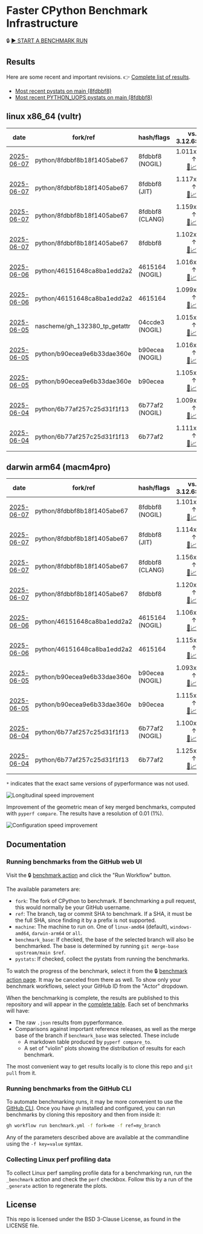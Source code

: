 # Faster CPython Benchmark Infrastructure

🔒 [▶️ START A BENCHMARK RUN](../../actions/workflows/benchmark.yml)

## Results

Here are some recent and important revisions. 👉 [Complete list of results](RESULTS.md).

<!-- START table -->
- [Most recent  pystats on main (8fdbbf8)](results/bm-20250607-3.15.0a0-8fdbbf8/bm-20250607-vultr-x86_64-python-8fdbbf8b18f1405abe67-3.15.0a0-8fdbbf8-pystats.md)
- [Most recent PYTHON_UOPS pystats on main (8fdbbf8)](results/bm-20250607-3.15.0a0-8fdbbf8-PYTHON_UOPS/bm-20250607-vultr-x86_64-python-8fdbbf8b18f1405abe67-3.15.0a0-8fdbbf8-pystats.md)

## linux x86_64 (vultr)
| date | fork/ref | hash/flags | vs. 3.12.6: | vs. 3.13.0rc2: | vs. base: |
| --- | --- | --- | ---: | ---: | ---: |
| [2025-06-07](results/bm-20250607-3.15.0a0-8fdbbf8-NOGIL) | python/8fdbbf8b18f1405abe67 | 8fdbbf8 (NOGIL) | 1.011x ↑<br>[📄](results/bm-20250607-3.15.0a0-8fdbbf8-NOGIL/bm-20250607-vultr-x86_64-python-8fdbbf8b18f1405abe67-3.15.0a0-8fdbbf8-vs-3.12.6.md)[📈](results/bm-20250607-3.15.0a0-8fdbbf8-NOGIL/bm-20250607-vultr-x86_64-python-8fdbbf8b18f1405abe67-3.15.0a0-8fdbbf8-vs-3.12.6.svg) | 1.024x ↓<br>[📄](results/bm-20250607-3.15.0a0-8fdbbf8-NOGIL/bm-20250607-vultr-x86_64-python-8fdbbf8b18f1405abe67-3.15.0a0-8fdbbf8-vs-3.13.0rc2.md)[📈](results/bm-20250607-3.15.0a0-8fdbbf8-NOGIL/bm-20250607-vultr-x86_64-python-8fdbbf8b18f1405abe67-3.15.0a0-8fdbbf8-vs-3.13.0rc2.svg) | 1.088x ↓<br>[📄](results/bm-20250607-3.15.0a0-8fdbbf8-NOGIL/bm-20250607-vultr-x86_64-python-8fdbbf8b18f1405abe67-3.15.0a0-8fdbbf8-vs-base.md)[📈](results/bm-20250607-3.15.0a0-8fdbbf8-NOGIL/bm-20250607-vultr-x86_64-python-8fdbbf8b18f1405abe67-3.15.0a0-8fdbbf8-vs-base.svg)[🧠](results/bm-20250607-3.15.0a0-8fdbbf8-NOGIL/bm-20250607-vultr-x86_64-python-8fdbbf8b18f1405abe67-3.15.0a0-8fdbbf8-vs-base-mem.svg) |
| [2025-06-07](results/bm-20250607-3.15.0a0-8fdbbf8-JIT) | python/8fdbbf8b18f1405abe67 | 8fdbbf8 (JIT) | 1.117x ↑<br>[📄](results/bm-20250607-3.15.0a0-8fdbbf8-JIT/bm-20250607-vultr-x86_64-python-8fdbbf8b18f1405abe67-3.15.0a0-8fdbbf8-vs-3.12.6.md)[📈](results/bm-20250607-3.15.0a0-8fdbbf8-JIT/bm-20250607-vultr-x86_64-python-8fdbbf8b18f1405abe67-3.15.0a0-8fdbbf8-vs-3.12.6.svg) | 1.079x ↑<br>[📄](results/bm-20250607-3.15.0a0-8fdbbf8-JIT/bm-20250607-vultr-x86_64-python-8fdbbf8b18f1405abe67-3.15.0a0-8fdbbf8-vs-3.13.0rc2.md)[📈](results/bm-20250607-3.15.0a0-8fdbbf8-JIT/bm-20250607-vultr-x86_64-python-8fdbbf8b18f1405abe67-3.15.0a0-8fdbbf8-vs-3.13.0rc2.svg) | 1.012x ↑<br>[📄](results/bm-20250607-3.15.0a0-8fdbbf8-JIT/bm-20250607-vultr-x86_64-python-8fdbbf8b18f1405abe67-3.15.0a0-8fdbbf8-vs-base.md)[📈](results/bm-20250607-3.15.0a0-8fdbbf8-JIT/bm-20250607-vultr-x86_64-python-8fdbbf8b18f1405abe67-3.15.0a0-8fdbbf8-vs-base.svg)[🧠](results/bm-20250607-3.15.0a0-8fdbbf8-JIT/bm-20250607-vultr-x86_64-python-8fdbbf8b18f1405abe67-3.15.0a0-8fdbbf8-vs-base-mem.svg) |
| [2025-06-07](results/bm-20250607-3.15.0a0-8fdbbf8-CLANG) | python/8fdbbf8b18f1405abe67 | 8fdbbf8 (CLANG) | 1.159x ↑<br>[📄](results/bm-20250607-3.15.0a0-8fdbbf8-CLANG/bm-20250607-vultr-x86_64-python-8fdbbf8b18f1405abe67-3.15.0a0-8fdbbf8-vs-3.12.6.md)[📈](results/bm-20250607-3.15.0a0-8fdbbf8-CLANG/bm-20250607-vultr-x86_64-python-8fdbbf8b18f1405abe67-3.15.0a0-8fdbbf8-vs-3.12.6.svg) | 1.119x ↑<br>[📄](results/bm-20250607-3.15.0a0-8fdbbf8-CLANG/bm-20250607-vultr-x86_64-python-8fdbbf8b18f1405abe67-3.15.0a0-8fdbbf8-vs-3.13.0rc2.md)[📈](results/bm-20250607-3.15.0a0-8fdbbf8-CLANG/bm-20250607-vultr-x86_64-python-8fdbbf8b18f1405abe67-3.15.0a0-8fdbbf8-vs-3.13.0rc2.svg) | 1.048x ↑<br>[📄](results/bm-20250607-3.15.0a0-8fdbbf8-CLANG/bm-20250607-vultr-x86_64-python-8fdbbf8b18f1405abe67-3.15.0a0-8fdbbf8-vs-base.md)[📈](results/bm-20250607-3.15.0a0-8fdbbf8-CLANG/bm-20250607-vultr-x86_64-python-8fdbbf8b18f1405abe67-3.15.0a0-8fdbbf8-vs-base.svg)[🧠](results/bm-20250607-3.15.0a0-8fdbbf8-CLANG/bm-20250607-vultr-x86_64-python-8fdbbf8b18f1405abe67-3.15.0a0-8fdbbf8-vs-base-mem.svg) |
| [2025-06-07](results/bm-20250607-3.15.0a0-8fdbbf8) | python/8fdbbf8b18f1405abe67 | 8fdbbf8 | 1.102x ↑<br>[📄](results/bm-20250607-3.15.0a0-8fdbbf8/bm-20250607-vultr-x86_64-python-8fdbbf8b18f1405abe67-3.15.0a0-8fdbbf8-vs-3.12.6.md)[📈](results/bm-20250607-3.15.0a0-8fdbbf8/bm-20250607-vultr-x86_64-python-8fdbbf8b18f1405abe67-3.15.0a0-8fdbbf8-vs-3.12.6.svg) | 1.064x ↑<br>[📄](results/bm-20250607-3.15.0a0-8fdbbf8/bm-20250607-vultr-x86_64-python-8fdbbf8b18f1405abe67-3.15.0a0-8fdbbf8-vs-3.13.0rc2.md)[📈](results/bm-20250607-3.15.0a0-8fdbbf8/bm-20250607-vultr-x86_64-python-8fdbbf8b18f1405abe67-3.15.0a0-8fdbbf8-vs-3.13.0rc2.svg) |  |
| [2025-06-06](results/bm-20250606-3.15.0a0-4615164-NOGIL) | python/46151648ca8ba1edd2a2 | 4615164 (NOGIL) | 1.016x ↑<br>[📄](results/bm-20250606-3.15.0a0-4615164-NOGIL/bm-20250606-vultr-x86_64-python-46151648ca8ba1edd2a2-3.15.0a0-4615164-vs-3.12.6.md)[📈](results/bm-20250606-3.15.0a0-4615164-NOGIL/bm-20250606-vultr-x86_64-python-46151648ca8ba1edd2a2-3.15.0a0-4615164-vs-3.12.6.svg) | 1.019x ↓<br>[📄](results/bm-20250606-3.15.0a0-4615164-NOGIL/bm-20250606-vultr-x86_64-python-46151648ca8ba1edd2a2-3.15.0a0-4615164-vs-3.13.0rc2.md)[📈](results/bm-20250606-3.15.0a0-4615164-NOGIL/bm-20250606-vultr-x86_64-python-46151648ca8ba1edd2a2-3.15.0a0-4615164-vs-3.13.0rc2.svg) | 1.082x ↓<br>[📄](results/bm-20250606-3.15.0a0-4615164-NOGIL/bm-20250606-vultr-x86_64-python-46151648ca8ba1edd2a2-3.15.0a0-4615164-vs-base.md)[📈](results/bm-20250606-3.15.0a0-4615164-NOGIL/bm-20250606-vultr-x86_64-python-46151648ca8ba1edd2a2-3.15.0a0-4615164-vs-base.svg)[🧠](results/bm-20250606-3.15.0a0-4615164-NOGIL/bm-20250606-vultr-x86_64-python-46151648ca8ba1edd2a2-3.15.0a0-4615164-vs-base-mem.svg) |
| [2025-06-06](results/bm-20250606-3.15.0a0-4615164) | python/46151648ca8ba1edd2a2 | 4615164 | 1.099x ↑<br>[📄](results/bm-20250606-3.15.0a0-4615164/bm-20250606-vultr-x86_64-python-46151648ca8ba1edd2a2-3.15.0a0-4615164-vs-3.12.6.md)[📈](results/bm-20250606-3.15.0a0-4615164/bm-20250606-vultr-x86_64-python-46151648ca8ba1edd2a2-3.15.0a0-4615164-vs-3.12.6.svg) | 1.062x ↑<br>[📄](results/bm-20250606-3.15.0a0-4615164/bm-20250606-vultr-x86_64-python-46151648ca8ba1edd2a2-3.15.0a0-4615164-vs-3.13.0rc2.md)[📈](results/bm-20250606-3.15.0a0-4615164/bm-20250606-vultr-x86_64-python-46151648ca8ba1edd2a2-3.15.0a0-4615164-vs-3.13.0rc2.svg) |  |
| [2025-06-05](results/bm-20250605-3.15.0a0-04ccde3-NOGIL) | nascheme/gh_132380_tp_getattr | 04ccde3 (NOGIL) | 1.015x ↑<br>[📄](results/bm-20250605-3.15.0a0-04ccde3-NOGIL/bm-20250605-vultr-x86_64-nascheme-gh_132380_tp_getattr-3.15.0a0-04ccde3-vs-3.12.6.md)[📈](results/bm-20250605-3.15.0a0-04ccde3-NOGIL/bm-20250605-vultr-x86_64-nascheme-gh_132380_tp_getattr-3.15.0a0-04ccde3-vs-3.12.6.svg) | 1.020x ↓<br>[📄](results/bm-20250605-3.15.0a0-04ccde3-NOGIL/bm-20250605-vultr-x86_64-nascheme-gh_132380_tp_getattr-3.15.0a0-04ccde3-vs-3.13.0rc2.md)[📈](results/bm-20250605-3.15.0a0-04ccde3-NOGIL/bm-20250605-vultr-x86_64-nascheme-gh_132380_tp_getattr-3.15.0a0-04ccde3-vs-3.13.0rc2.svg) | 1.001x ↓<br>[📄](results/bm-20250605-3.15.0a0-04ccde3-NOGIL/bm-20250605-vultr-x86_64-nascheme-gh_132380_tp_getattr-3.15.0a0-04ccde3-vs-base.md)[📈](results/bm-20250605-3.15.0a0-04ccde3-NOGIL/bm-20250605-vultr-x86_64-nascheme-gh_132380_tp_getattr-3.15.0a0-04ccde3-vs-base.svg)[🧠](results/bm-20250605-3.15.0a0-04ccde3-NOGIL/bm-20250605-vultr-x86_64-nascheme-gh_132380_tp_getattr-3.15.0a0-04ccde3-vs-base-mem.svg) |
| [2025-06-05](results/bm-20250605-3.15.0a0-b90ecea-NOGIL) | python/b90ecea9e6b33dae360e | b90ecea (NOGIL) | 1.016x ↑<br>[📄](results/bm-20250605-3.15.0a0-b90ecea-NOGIL/bm-20250605-vultr-x86_64-python-b90ecea9e6b33dae360e-3.15.0a0-b90ecea-vs-3.12.6.md)[📈](results/bm-20250605-3.15.0a0-b90ecea-NOGIL/bm-20250605-vultr-x86_64-python-b90ecea9e6b33dae360e-3.15.0a0-b90ecea-vs-3.12.6.svg) | 1.019x ↓<br>[📄](results/bm-20250605-3.15.0a0-b90ecea-NOGIL/bm-20250605-vultr-x86_64-python-b90ecea9e6b33dae360e-3.15.0a0-b90ecea-vs-3.13.0rc2.md)[📈](results/bm-20250605-3.15.0a0-b90ecea-NOGIL/bm-20250605-vultr-x86_64-python-b90ecea9e6b33dae360e-3.15.0a0-b90ecea-vs-3.13.0rc2.svg) | 1.086x ↓<br>[📄](results/bm-20250605-3.15.0a0-b90ecea-NOGIL/bm-20250605-vultr-x86_64-python-b90ecea9e6b33dae360e-3.15.0a0-b90ecea-vs-base.md)[📈](results/bm-20250605-3.15.0a0-b90ecea-NOGIL/bm-20250605-vultr-x86_64-python-b90ecea9e6b33dae360e-3.15.0a0-b90ecea-vs-base.svg)[🧠](results/bm-20250605-3.15.0a0-b90ecea-NOGIL/bm-20250605-vultr-x86_64-python-b90ecea9e6b33dae360e-3.15.0a0-b90ecea-vs-base-mem.svg) |
| [2025-06-05](results/bm-20250605-3.15.0a0-b90ecea) | python/b90ecea9e6b33dae360e | b90ecea | 1.105x ↑<br>[📄](results/bm-20250605-3.15.0a0-b90ecea/bm-20250605-vultr-x86_64-python-b90ecea9e6b33dae360e-3.15.0a0-b90ecea-vs-3.12.6.md)[📈](results/bm-20250605-3.15.0a0-b90ecea/bm-20250605-vultr-x86_64-python-b90ecea9e6b33dae360e-3.15.0a0-b90ecea-vs-3.12.6.svg) | 1.067x ↑<br>[📄](results/bm-20250605-3.15.0a0-b90ecea/bm-20250605-vultr-x86_64-python-b90ecea9e6b33dae360e-3.15.0a0-b90ecea-vs-3.13.0rc2.md)[📈](results/bm-20250605-3.15.0a0-b90ecea/bm-20250605-vultr-x86_64-python-b90ecea9e6b33dae360e-3.15.0a0-b90ecea-vs-3.13.0rc2.svg) |  |
| [2025-06-04](results/bm-20250604-3.15.0a0-6b77af2-NOGIL) | python/6b77af257c25d31f1f13 | 6b77af2 (NOGIL) | 1.009x ↑<br>[📄](results/bm-20250604-3.15.0a0-6b77af2-NOGIL/bm-20250604-vultr-x86_64-python-6b77af257c25d31f1f13-3.15.0a0-6b77af2-vs-3.12.6.md)[📈](results/bm-20250604-3.15.0a0-6b77af2-NOGIL/bm-20250604-vultr-x86_64-python-6b77af257c25d31f1f13-3.15.0a0-6b77af2-vs-3.12.6.svg) | 1.026x ↓<br>[📄](results/bm-20250604-3.15.0a0-6b77af2-NOGIL/bm-20250604-vultr-x86_64-python-6b77af257c25d31f1f13-3.15.0a0-6b77af2-vs-3.13.0rc2.md)[📈](results/bm-20250604-3.15.0a0-6b77af2-NOGIL/bm-20250604-vultr-x86_64-python-6b77af257c25d31f1f13-3.15.0a0-6b77af2-vs-3.13.0rc2.svg) | 1.095x ↓<br>[📄](results/bm-20250604-3.15.0a0-6b77af2-NOGIL/bm-20250604-vultr-x86_64-python-6b77af257c25d31f1f13-3.15.0a0-6b77af2-vs-base.md)[📈](results/bm-20250604-3.15.0a0-6b77af2-NOGIL/bm-20250604-vultr-x86_64-python-6b77af257c25d31f1f13-3.15.0a0-6b77af2-vs-base.svg)[🧠](results/bm-20250604-3.15.0a0-6b77af2-NOGIL/bm-20250604-vultr-x86_64-python-6b77af257c25d31f1f13-3.15.0a0-6b77af2-vs-base-mem.svg) |
| [2025-06-04](results/bm-20250604-3.15.0a0-6b77af2) | python/6b77af257c25d31f1f13 | 6b77af2 | 1.111x ↑<br>[📄](results/bm-20250604-3.15.0a0-6b77af2/bm-20250604-vultr-x86_64-python-6b77af257c25d31f1f13-3.15.0a0-6b77af2-vs-3.12.6.md)[📈](results/bm-20250604-3.15.0a0-6b77af2/bm-20250604-vultr-x86_64-python-6b77af257c25d31f1f13-3.15.0a0-6b77af2-vs-3.12.6.svg) | 1.073x ↑<br>[📄](results/bm-20250604-3.15.0a0-6b77af2/bm-20250604-vultr-x86_64-python-6b77af257c25d31f1f13-3.15.0a0-6b77af2-vs-3.13.0rc2.md)[📈](results/bm-20250604-3.15.0a0-6b77af2/bm-20250604-vultr-x86_64-python-6b77af257c25d31f1f13-3.15.0a0-6b77af2-vs-3.13.0rc2.svg) |  |

## darwin arm64 (macm4pro)
| date | fork/ref | hash/flags | vs. 3.12.6: | vs. 3.13.0rc2: | vs. base: |
| --- | --- | --- | ---: | ---: | ---: |
| [2025-06-07](results/bm-20250607-3.15.0a0-8fdbbf8-NOGIL) | python/8fdbbf8b18f1405abe67 | 8fdbbf8 (NOGIL) | 1.101x ↑<br>[📄](results/bm-20250607-3.15.0a0-8fdbbf8-NOGIL/bm-20250607-macm4pro-arm64-python-8fdbbf8b18f1405abe67-3.15.0a0-8fdbbf8-vs-3.12.6.md)[📈](results/bm-20250607-3.15.0a0-8fdbbf8-NOGIL/bm-20250607-macm4pro-arm64-python-8fdbbf8b18f1405abe67-3.15.0a0-8fdbbf8-vs-3.12.6.svg) | 1.020x ↑<br>[📄](results/bm-20250607-3.15.0a0-8fdbbf8-NOGIL/bm-20250607-macm4pro-arm64-python-8fdbbf8b18f1405abe67-3.15.0a0-8fdbbf8-vs-3.13.0rc2.md)[📈](results/bm-20250607-3.15.0a0-8fdbbf8-NOGIL/bm-20250607-macm4pro-arm64-python-8fdbbf8b18f1405abe67-3.15.0a0-8fdbbf8-vs-3.13.0rc2.svg) | 1.020x ↓<br>[📄](results/bm-20250607-3.15.0a0-8fdbbf8-NOGIL/bm-20250607-macm4pro-arm64-python-8fdbbf8b18f1405abe67-3.15.0a0-8fdbbf8-vs-base.md)[📈](results/bm-20250607-3.15.0a0-8fdbbf8-NOGIL/bm-20250607-macm4pro-arm64-python-8fdbbf8b18f1405abe67-3.15.0a0-8fdbbf8-vs-base.svg)[🧠](results/bm-20250607-3.15.0a0-8fdbbf8-NOGIL/bm-20250607-macm4pro-arm64-python-8fdbbf8b18f1405abe67-3.15.0a0-8fdbbf8-vs-base-mem.svg) |
| [2025-06-07](results/bm-20250607-3.15.0a0-8fdbbf8-JIT) | python/8fdbbf8b18f1405abe67 | 8fdbbf8 (JIT) | 1.114x ↑<br>[📄](results/bm-20250607-3.15.0a0-8fdbbf8-JIT/bm-20250607-macm4pro-arm64-python-8fdbbf8b18f1405abe67-3.15.0a0-8fdbbf8-vs-3.12.6.md)[📈](results/bm-20250607-3.15.0a0-8fdbbf8-JIT/bm-20250607-macm4pro-arm64-python-8fdbbf8b18f1405abe67-3.15.0a0-8fdbbf8-vs-3.12.6.svg) | 1.034x ↑<br>[📄](results/bm-20250607-3.15.0a0-8fdbbf8-JIT/bm-20250607-macm4pro-arm64-python-8fdbbf8b18f1405abe67-3.15.0a0-8fdbbf8-vs-3.13.0rc2.md)[📈](results/bm-20250607-3.15.0a0-8fdbbf8-JIT/bm-20250607-macm4pro-arm64-python-8fdbbf8b18f1405abe67-3.15.0a0-8fdbbf8-vs-3.13.0rc2.svg) | 1.004x ↓<br>[📄](results/bm-20250607-3.15.0a0-8fdbbf8-JIT/bm-20250607-macm4pro-arm64-python-8fdbbf8b18f1405abe67-3.15.0a0-8fdbbf8-vs-base.md)[📈](results/bm-20250607-3.15.0a0-8fdbbf8-JIT/bm-20250607-macm4pro-arm64-python-8fdbbf8b18f1405abe67-3.15.0a0-8fdbbf8-vs-base.svg)[🧠](results/bm-20250607-3.15.0a0-8fdbbf8-JIT/bm-20250607-macm4pro-arm64-python-8fdbbf8b18f1405abe67-3.15.0a0-8fdbbf8-vs-base-mem.svg) |
| [2025-06-07](results/bm-20250607-3.15.0a0-8fdbbf8-CLANG) | python/8fdbbf8b18f1405abe67 | 8fdbbf8 (CLANG) | 1.156x ↑<br>[📄](results/bm-20250607-3.15.0a0-8fdbbf8-CLANG/bm-20250607-macm4pro-arm64-python-8fdbbf8b18f1405abe67-3.15.0a0-8fdbbf8-vs-3.12.6.md)[📈](results/bm-20250607-3.15.0a0-8fdbbf8-CLANG/bm-20250607-macm4pro-arm64-python-8fdbbf8b18f1405abe67-3.15.0a0-8fdbbf8-vs-3.12.6.svg) | 1.072x ↑<br>[📄](results/bm-20250607-3.15.0a0-8fdbbf8-CLANG/bm-20250607-macm4pro-arm64-python-8fdbbf8b18f1405abe67-3.15.0a0-8fdbbf8-vs-3.13.0rc2.md)[📈](results/bm-20250607-3.15.0a0-8fdbbf8-CLANG/bm-20250607-macm4pro-arm64-python-8fdbbf8b18f1405abe67-3.15.0a0-8fdbbf8-vs-3.13.0rc2.svg) | 1.034x ↑<br>[📄](results/bm-20250607-3.15.0a0-8fdbbf8-CLANG/bm-20250607-macm4pro-arm64-python-8fdbbf8b18f1405abe67-3.15.0a0-8fdbbf8-vs-base.md)[📈](results/bm-20250607-3.15.0a0-8fdbbf8-CLANG/bm-20250607-macm4pro-arm64-python-8fdbbf8b18f1405abe67-3.15.0a0-8fdbbf8-vs-base.svg)[🧠](results/bm-20250607-3.15.0a0-8fdbbf8-CLANG/bm-20250607-macm4pro-arm64-python-8fdbbf8b18f1405abe67-3.15.0a0-8fdbbf8-vs-base-mem.svg) |
| [2025-06-07](results/bm-20250607-3.15.0a0-8fdbbf8) | python/8fdbbf8b18f1405abe67 | 8fdbbf8 | 1.120x ↑<br>[📄](results/bm-20250607-3.15.0a0-8fdbbf8/bm-20250607-macm4pro-arm64-python-8fdbbf8b18f1405abe67-3.15.0a0-8fdbbf8-vs-3.12.6.md)[📈](results/bm-20250607-3.15.0a0-8fdbbf8/bm-20250607-macm4pro-arm64-python-8fdbbf8b18f1405abe67-3.15.0a0-8fdbbf8-vs-3.12.6.svg) | 1.039x ↑<br>[📄](results/bm-20250607-3.15.0a0-8fdbbf8/bm-20250607-macm4pro-arm64-python-8fdbbf8b18f1405abe67-3.15.0a0-8fdbbf8-vs-3.13.0rc2.md)[📈](results/bm-20250607-3.15.0a0-8fdbbf8/bm-20250607-macm4pro-arm64-python-8fdbbf8b18f1405abe67-3.15.0a0-8fdbbf8-vs-3.13.0rc2.svg) |  |
| [2025-06-06](results/bm-20250606-3.15.0a0-4615164-NOGIL) | python/46151648ca8ba1edd2a2 | 4615164 (NOGIL) | 1.106x ↑<br>[📄](results/bm-20250606-3.15.0a0-4615164-NOGIL/bm-20250606-macm4pro-arm64-python-46151648ca8ba1edd2a2-3.15.0a0-4615164-vs-3.12.6.md)[📈](results/bm-20250606-3.15.0a0-4615164-NOGIL/bm-20250606-macm4pro-arm64-python-46151648ca8ba1edd2a2-3.15.0a0-4615164-vs-3.12.6.svg) | 1.025x ↑<br>[📄](results/bm-20250606-3.15.0a0-4615164-NOGIL/bm-20250606-macm4pro-arm64-python-46151648ca8ba1edd2a2-3.15.0a0-4615164-vs-3.13.0rc2.md)[📈](results/bm-20250606-3.15.0a0-4615164-NOGIL/bm-20250606-macm4pro-arm64-python-46151648ca8ba1edd2a2-3.15.0a0-4615164-vs-3.13.0rc2.svg) | 1.011x ↓<br>[📄](results/bm-20250606-3.15.0a0-4615164-NOGIL/bm-20250606-macm4pro-arm64-python-46151648ca8ba1edd2a2-3.15.0a0-4615164-vs-base.md)[📈](results/bm-20250606-3.15.0a0-4615164-NOGIL/bm-20250606-macm4pro-arm64-python-46151648ca8ba1edd2a2-3.15.0a0-4615164-vs-base.svg)[🧠](results/bm-20250606-3.15.0a0-4615164-NOGIL/bm-20250606-macm4pro-arm64-python-46151648ca8ba1edd2a2-3.15.0a0-4615164-vs-base-mem.svg) |
| [2025-06-06](results/bm-20250606-3.15.0a0-4615164) | python/46151648ca8ba1edd2a2 | 4615164 | 1.115x ↑<br>[📄](results/bm-20250606-3.15.0a0-4615164/bm-20250606-macm4pro-arm64-python-46151648ca8ba1edd2a2-3.15.0a0-4615164-vs-3.12.6.md)[📈](results/bm-20250606-3.15.0a0-4615164/bm-20250606-macm4pro-arm64-python-46151648ca8ba1edd2a2-3.15.0a0-4615164-vs-3.12.6.svg) | 1.034x ↑<br>[📄](results/bm-20250606-3.15.0a0-4615164/bm-20250606-macm4pro-arm64-python-46151648ca8ba1edd2a2-3.15.0a0-4615164-vs-3.13.0rc2.md)[📈](results/bm-20250606-3.15.0a0-4615164/bm-20250606-macm4pro-arm64-python-46151648ca8ba1edd2a2-3.15.0a0-4615164-vs-3.13.0rc2.svg) |  |
| [2025-06-05](results/bm-20250605-3.15.0a0-b90ecea-NOGIL) | python/b90ecea9e6b33dae360e | b90ecea (NOGIL) | 1.093x ↑<br>[📄](results/bm-20250605-3.15.0a0-b90ecea-NOGIL/bm-20250605-macm4pro-arm64-python-b90ecea9e6b33dae360e-3.15.0a0-b90ecea-vs-3.12.6.md)[📈](results/bm-20250605-3.15.0a0-b90ecea-NOGIL/bm-20250605-macm4pro-arm64-python-b90ecea9e6b33dae360e-3.15.0a0-b90ecea-vs-3.12.6.svg) | 1.013x ↑<br>[📄](results/bm-20250605-3.15.0a0-b90ecea-NOGIL/bm-20250605-macm4pro-arm64-python-b90ecea9e6b33dae360e-3.15.0a0-b90ecea-vs-3.13.0rc2.md)[📈](results/bm-20250605-3.15.0a0-b90ecea-NOGIL/bm-20250605-macm4pro-arm64-python-b90ecea9e6b33dae360e-3.15.0a0-b90ecea-vs-3.13.0rc2.svg) | 1.022x ↓<br>[📄](results/bm-20250605-3.15.0a0-b90ecea-NOGIL/bm-20250605-macm4pro-arm64-python-b90ecea9e6b33dae360e-3.15.0a0-b90ecea-vs-base.md)[📈](results/bm-20250605-3.15.0a0-b90ecea-NOGIL/bm-20250605-macm4pro-arm64-python-b90ecea9e6b33dae360e-3.15.0a0-b90ecea-vs-base.svg)[🧠](results/bm-20250605-3.15.0a0-b90ecea-NOGIL/bm-20250605-macm4pro-arm64-python-b90ecea9e6b33dae360e-3.15.0a0-b90ecea-vs-base-mem.svg) |
| [2025-06-05](results/bm-20250605-3.15.0a0-b90ecea) | python/b90ecea9e6b33dae360e | b90ecea | 1.115x ↑<br>[📄](results/bm-20250605-3.15.0a0-b90ecea/bm-20250605-macm4pro-arm64-python-b90ecea9e6b33dae360e-3.15.0a0-b90ecea-vs-3.12.6.md)[📈](results/bm-20250605-3.15.0a0-b90ecea/bm-20250605-macm4pro-arm64-python-b90ecea9e6b33dae360e-3.15.0a0-b90ecea-vs-3.12.6.svg) | 1.034x ↑<br>[📄](results/bm-20250605-3.15.0a0-b90ecea/bm-20250605-macm4pro-arm64-python-b90ecea9e6b33dae360e-3.15.0a0-b90ecea-vs-3.13.0rc2.md)[📈](results/bm-20250605-3.15.0a0-b90ecea/bm-20250605-macm4pro-arm64-python-b90ecea9e6b33dae360e-3.15.0a0-b90ecea-vs-3.13.0rc2.svg) |  |
| [2025-06-04](results/bm-20250604-3.15.0a0-6b77af2-NOGIL) | python/6b77af257c25d31f1f13 | 6b77af2 (NOGIL) | 1.100x ↑<br>[📄](results/bm-20250604-3.15.0a0-6b77af2-NOGIL/bm-20250604-macm4pro-arm64-python-6b77af257c25d31f1f13-3.15.0a0-6b77af2-vs-3.12.6.md)[📈](results/bm-20250604-3.15.0a0-6b77af2-NOGIL/bm-20250604-macm4pro-arm64-python-6b77af257c25d31f1f13-3.15.0a0-6b77af2-vs-3.12.6.svg) | 1.019x ↑<br>[📄](results/bm-20250604-3.15.0a0-6b77af2-NOGIL/bm-20250604-macm4pro-arm64-python-6b77af257c25d31f1f13-3.15.0a0-6b77af2-vs-3.13.0rc2.md)[📈](results/bm-20250604-3.15.0a0-6b77af2-NOGIL/bm-20250604-macm4pro-arm64-python-6b77af257c25d31f1f13-3.15.0a0-6b77af2-vs-3.13.0rc2.svg) | 1.026x ↓<br>[📄](results/bm-20250604-3.15.0a0-6b77af2-NOGIL/bm-20250604-macm4pro-arm64-python-6b77af257c25d31f1f13-3.15.0a0-6b77af2-vs-base.md)[📈](results/bm-20250604-3.15.0a0-6b77af2-NOGIL/bm-20250604-macm4pro-arm64-python-6b77af257c25d31f1f13-3.15.0a0-6b77af2-vs-base.svg)[🧠](results/bm-20250604-3.15.0a0-6b77af2-NOGIL/bm-20250604-macm4pro-arm64-python-6b77af257c25d31f1f13-3.15.0a0-6b77af2-vs-base-mem.svg) |
| [2025-06-04](results/bm-20250604-3.15.0a0-6b77af2) | python/6b77af257c25d31f1f13 | 6b77af2 | 1.125x ↑<br>[📄](results/bm-20250604-3.15.0a0-6b77af2/bm-20250604-macm4pro-arm64-python-6b77af257c25d31f1f13-3.15.0a0-6b77af2-vs-3.12.6.md)[📈](results/bm-20250604-3.15.0a0-6b77af2/bm-20250604-macm4pro-arm64-python-6b77af257c25d31f1f13-3.15.0a0-6b77af2-vs-3.12.6.svg) | 1.044x ↑<br>[📄](results/bm-20250604-3.15.0a0-6b77af2/bm-20250604-macm4pro-arm64-python-6b77af257c25d31f1f13-3.15.0a0-6b77af2-vs-3.13.0rc2.md)[📈](results/bm-20250604-3.15.0a0-6b77af2/bm-20250604-macm4pro-arm64-python-6b77af257c25d31f1f13-3.15.0a0-6b77af2-vs-3.13.0rc2.svg) |  |


<!-- END table -->

`*` indicates that the exact same versions of pyperformance was not used.

![Longitudinal speed improvement](/longitudinal.svg)

Improvement of the geometric mean of key merged benchmarks, computed with `pyperf compare`.
The results have a resolution of 0.01 (1%).

![Configuration speed improvement](/configs.svg)

## Documentation

### Running benchmarks from the GitHub web UI

Visit the 🔒 [benchmark action](../../actions/workflows/benchmark.yml) and click the "Run Workflow" button.

The available parameters are:

- `fork`: The fork of CPython to benchmark.
  If benchmarking a pull request, this would normally be your GitHub username.
- `ref`: The branch, tag or commit SHA to benchmark.
  If a SHA, it must be the full SHA, since finding it by a prefix is not supported.
- `machine`: The machine to run on.
  One of `linux-amd64` (default), `windows-amd64`, `darwin-arm64` or `all`.
- `benchmark_base`: If checked, the base of the selected branch will also be benchmarked.
  The base is determined by running `git merge-base upstream/main $ref`.
- `pystats`: If checked, collect the pystats from running the benchmarks.

To watch the progress of the benchmark, select it from the 🔒 [benchmark action page](../../actions/workflows/benchmark.yml).
It may be canceled from there as well.
To show only your benchmark workflows, select your GitHub ID from the "Actor" dropdown.

When the benchmarking is complete, the results are published to this repository and will appear in the [complete table](RESULTS.md).
Each set of benchmarks will have:

- The raw `.json` results from pyperformance.
- Comparisons against important reference releases, as well as the merge base of the branch if `benchmark_base` was selected. These include
  - A markdown table produced by `pyperf compare_to`.
  - A set of "violin" plots showing the distribution of results for each benchmark.

The most convenient way to get results locally is to clone this repo and `git pull` from it.

### Running benchmarks from the GitHub CLI

To automate benchmarking runs, it may be more convenient to use the [GitHub CLI](https://cli.github.com/).
Once you have `gh` installed and configured, you can run benchmarks by cloning this repository and then from inside it:

```bash session
gh workflow run benchmark.yml -f fork=me -f ref=my_branch
```

Any of the parameters described above are available at the commandline using the `-f key=value` syntax.

### Collecting Linux perf profiling data

To collect Linux perf sampling profile data for a benchmarking run, run the `_benchmark` action and check the `perf` checkbox.
Follow this by a run of the `_generate` action to regenerate the plots.

## License

This repo is licensed under the BSD 3-Clause License, as found in the LICENSE file.
